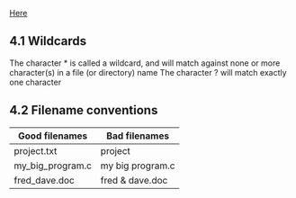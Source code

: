 [Here](http://www.ee.surrey.ac.uk/Teaching/Unix/unix4.html)

## 4.1 Wildcards
The character * is called a wildcard, and will match against none or more character(s) in a file (or directory) name
The character ? will match exactly one character

## 4.2 Filename conventions

|Good filenames   |	Bad filenames   |
|-----------------|-----------------|
|project.txt	    |  project        |
|my_big_program.c |	my big program.c|
|fred_dave.doc	  |fred & dave.doc  |

